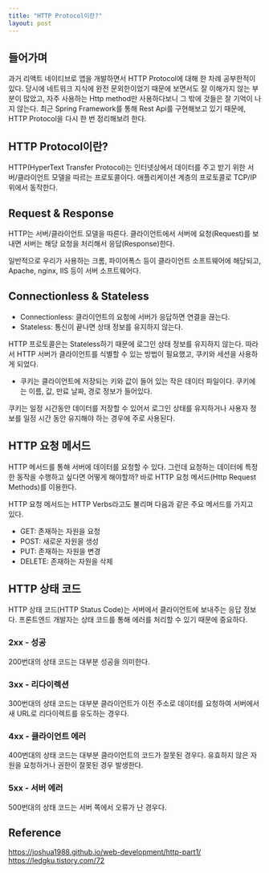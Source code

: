 ```yaml
---
title: "HTTP Protocol이란?"
layout: post
---
```


## 들어가며
과거 리액트 네이티브로 앱을 개발하면서 HTTP Protocol에 대해 한 차례 공부한적이 있다. 당시에 네트워크 지식에 완전 문외한이었기 때문에 보면서도 잘 이해가지 않는 부분이 많았고, 자주 사용하는 Http method만 사용하다보니 그 밖에 것들은 잘 기억이 나지 않는다. 최근 Spring Framework를 통해 Rest Api를 구현해보고 있기 때문에, HTTP Protocol을 다시 한 번 정리해보려 한다. 


## HTTP Protocol이란?
HTTP(HyperText Transfer Protocol)는 인터넷상에서 데이터를 주고 받기 위한 서버/클라이언트 모델을 따르는 프로토콜이다. 애플리케이션 계층의 프로토콜로 TCP/IP위에서 동작한다.


## Request & Response
HTTP는 서버/클라이언트 모델을 따른다. 클라이언트에서 서버에 요청(Request)를 보내면 서버는 해당 요청을 처리해서 응답(Response)한다.

일반적으로 우리가 사용하는 크롬, 파이어폭스 등이 클라이언트 소프트웨어에 해당되고, Apache, nginx, IIS 등이 서버 소프트웨어다.


## Connectionless & Stateless
 - Connectionless: 클라이언트의 요청에 서버가 응답하면 연결을 끊는다.
 - Stateless: 통신이 끝나면 상태 정보를 유지하지 않는다.

HTTP 프로토콜은는 Stateless하기 때문에 로그인 상태 정보를 유지하지 않는다. 따라서 HTTP 서버가 클라이언트를 식별할 수 있는 방법이 필요했고, 쿠키와 세션을 사용하게 되었다. 

* 쿠키는 클라이언트에 저장되는 키와 값이 들어 있는 작은 데이터 파일이다. 쿠키에는 이름, 값, 만료 날짜, 경로 정보가 들어있다.

쿠키는 일정 시간동안 데이터를 저장할 수 있어서 로그인 상태를 유지하거나 사용자 정보를 일정 시간 동안 유지해야 하는 경우에 주로 사용된다.


## HTTP 요청 메서드
HTTP 메서드를 통해 서버에 데이터를 요청할 수 있다. 그런데 요청하는 데이터에 특정한 동작을 수행하고 싶다면 어떻게 해야할까? 바로 HTTP 요청 메서드(Http Request Methods)를 이용한다.

HTTP 요청 메서드는 HTTP Verbs라고도 불리며 다음과 같은 주요 메서드를 가지고 있다.
 - GET: 존재하는 자원을 요청
 - POST: 새로운 자원을 생성
 - PUT: 존재하는 자원을 변경
 - DELETE: 존재하는 자원을 삭제

 
## HTTP 상태 코드
HTTP 상태 코드(HTTP Status Code)는 서버에서 클라이언트에 보내주는 응답 정보다. 프론트엔드 개발자는 상태 코드를 통해 에러를 처리할 수 있기 때문에 중요하다.

### 2xx - 성공
200번대의 상태 코드는 대부분 성공을 의미한다.

### 3xx - 리다이렉션
300번대의 상태 코드는 대부분 클라이언트가 이전 주소로 데이터를 요청하여 서버에서 새 URL로 리다이렉트를 유도하는 경우다.

### 4xx - 클라이언트 에러
400번대의 상태 코드는 대부분 클라이언트의 코드가 잘못된 경우다. 유효하지 않은 자원을 요청하거나 권한이 잘못된 경우 발생한다.

### 5xx - 서버 에러
500번대의 상태 코드는 서버 쪽에서 오류가 난 경우다.

## Reference
https://joshua1988.github.io/web-development/http-part1/
https://ledgku.tistory.com/72
